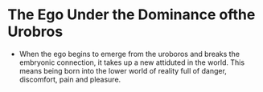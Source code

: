 # The Ego Under the Dominance ofthe Urobros

* When the ego begins to emerge from the uroboros and breaks the embryonic
  connection, it takes up a new attiduted in the world. This means being
  born into the lower world of reality full of danger, discomfort, pain
  and pleasure.
